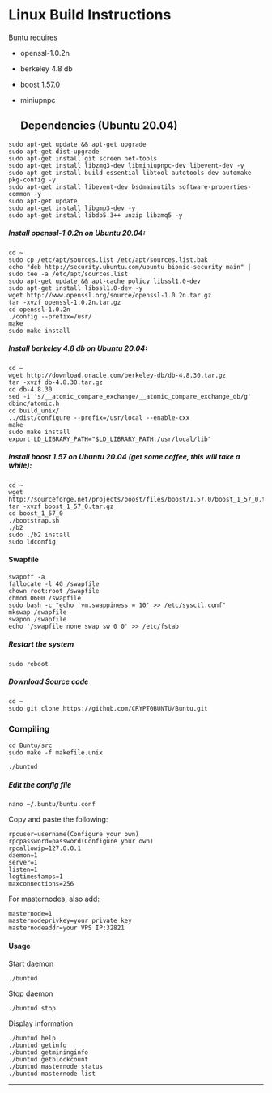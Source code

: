 # Linux Build Instructions
Buntu requires
* openssl-1.0.2n
* berkeley 4.8 db
* boost 1.57.0
* miniupnpc

  ## Dependencies (Ubuntu 20.04)
 ```
sudo apt-get update && apt-get upgrade  
sudo apt-get dist-upgrade
sudo apt-get install git screen net-tools
sudo apt-get install libzmq3-dev libminiupnpc-dev libevent-dev -y  
sudo apt-get install build-essential libtool autotools-dev automake pkg-config -y  
sudo apt-get install libevent-dev bsdmainutils software-properties-common -y   
sudo apt-get update  
sudo apt-get install libgmp3-dev -y
sudo apt-get install libdb5.3++ unzip libzmq5 -y
```
##### Install openssl-1.0.2n on Ubuntu 20.04:
```
cd ~
sudo cp /etc/apt/sources.list /etc/apt/sources.list.bak
echo "deb http://security.ubuntu.com/ubuntu bionic-security main" | sudo tee -a /etc/apt/sources.list
sudo apt-get update && apt-cache policy libssl1.0-dev
sudo apt-get install libssl1.0-dev -y
wget http://www.openssl.org/source/openssl-1.0.2n.tar.gz
tar -xvzf openssl-1.0.2n.tar.gz
cd openssl-1.0.2n
./config --prefix=/usr/
make
sudo make install
```
##### Install berkeley 4.8 db on Ubuntu 20.04:
```
cd ~
wget http://download.oracle.com/berkeley-db/db-4.8.30.tar.gz
tar -xvzf db-4.8.30.tar.gz
cd db-4.8.30
sed -i 's/__atomic_compare_exchange/__atomic_compare_exchange_db/g' dbinc/atomic.h
cd build_unix/
../dist/configure --prefix=/usr/local --enable-cxx
make
sudo make install
export LD_LIBRARY_PATH="$LD_LIBRARY_PATH:/usr/local/lib"
```
##### Install boost 1.57 on Ubuntu 20.04 (get some coffee, this will take a while):
```
cd ~
wget http://sourceforge.net/projects/boost/files/boost/1.57.0/boost_1_57_0.tar.gz
tar -xvzf boost_1_57_0.tar.gz
cd boost_1_57_0
./bootstrap.sh
./b2
sudo ./b2 install
sudo ldconfig
```      
#### Swapfile
```
swapoff -a
fallocate -l 4G /swapfile  
chown root:root /swapfile  
chmod 0600 /swapfile  
sudo bash -c "echo 'vm.swappiness = 10' >> /etc/sysctl.conf"  
mkswap /swapfile  
swapon /swapfile    
echo '/swapfile none swap sw 0 0' >> /etc/fstab
```
#####  Restart the system
```
sudo reboot
```
#####  Download Source code
```
cd ~
sudo git clone https://github.com/CRYPT0BUNTU/Buntu.git
```
### Compiling  
```
cd Buntu/src
sudo make -f makefile.unix

./buntud
```
##### Edit the config file  
```
nano ~/.buntu/buntu.conf  
```
Copy and paste the following:
```	
rpcuser=username(Configure your own)  
rpcpassword=password(Configure your own)  
rpcallowip=127.0.0.1  
daemon=1  
server=1  
listen=1  
logtimestamps=1  
maxconnections=256  
```
For masternodes, also add:
```
masternode=1  
masternodeprivkey=your private key
masternodeaddr=your VPS IP:32821
```
#### Usage  
Start daemon
```
./buntud  
```
Stop daemon
```
./buntud stop  
```
Display information  
```
./buntud help
./buntud getinfo  
./buntud getmininginfo  
./buntud getblockcount  
./buntud masternode status  
./buntud masternode list  
```
___
